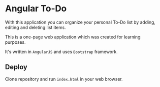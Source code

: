# Angular To-Do

With this application you can organize your personal To-Do list by adding, editing and deleting list items.

This is a one-page web application which was created for learning purposes.

It's written in `AngularJS` and uses `Bootstrap` framework.

## Deploy

Clone repository and run `index.html` in your web browser.

